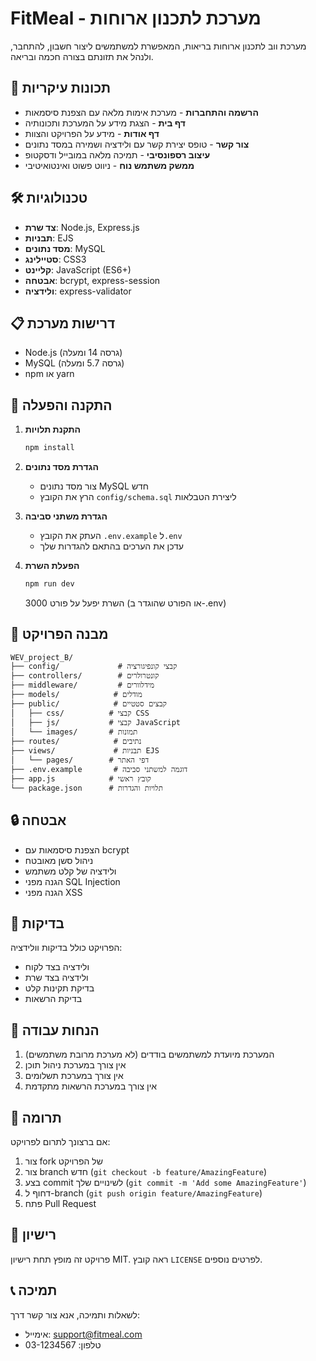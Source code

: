 # FitMeal - מערכת לתכנון ארוחות

מערכת ווב לתכנון ארוחות בריאות, המאפשרת למשתמשים ליצור חשבון, להתחבר, ולנהל את תזונתם בצורה חכמה ובריאה.

## 🚀 תכונות עיקריות

- **הרשמה והתחברות** - מערכת אימות מלאה עם הצפנת סיסמאות
- **דף בית** - הצגת מידע על המערכת ותכונותיה
- **דף אודות** - מידע על הפרויקט והצוות
- **צור קשר** - טופס יצירת קשר עם ולידציה ושמירה במסד נתונים
- **עיצוב רספונסיבי** - תמיכה מלאה במובייל ודסקטופ
- **ממשק משתמש נוח** - ניווט פשוט ואינטואיטיבי

## 🛠️ טכנולוגיות

- **צד שרת**: Node.js, Express.js
- **תבניות**: EJS
- **מסד נתונים**: MySQL
- **סטיילינג**: CSS3
- **קליינט**: JavaScript (ES6+)
- **אבטחה**: bcrypt, express-session
- **ולידציה**: express-validator

## 📋 דרישות מערכת

- Node.js (גרסה 14 ומעלה)
- MySQL (גרסה 5.7 ומעלה)
- npm או yarn

## 🚀 התקנה והפעלה

1. **התקנת תלויות**
   ```bash
   npm install
   ```

2. **הגדרת מסד נתונים**
   - צור מסד נתונים MySQL חדש
   - הרץ את הקובץ `config/schema.sql` ליצירת הטבלאות

3. **הגדרת משתני סביבה**
   - העתק את הקובץ `.env.example` ל`.env`
   - עדכן את הערכים בהתאם להגדרות שלך

4. **הפעלת השרת**
   ```bash
   npm run dev
   ```
   השרת יפעל על פורט 3000 (או הפורט שהוגדר ב-.env)

## 📁 מבנה הפרויקט

```
WEV_project_B/
├── config/             # קבצי קונפיגורציה
├── controllers/        # קונטרולרים
├── middleware/         # מידלוורים
├── models/            # מודלים
├── public/            # קבצים סטטיים
│   ├── css/          # קבצי CSS
│   ├── js/           # קבצי JavaScript
│   └── images/       # תמונות
├── routes/            # נתיבים
├── views/             # תבניות EJS
│   └── pages/        # דפי האתר
├── .env.example       # דוגמה למשתני סביבה
├── app.js            # קובץ ראשי
└── package.json      # תלויות והגדרות
```

## 🔒 אבטחה

- הצפנת סיסמאות עם bcrypt
- ניהול סשן מאובטח
- ולידציה של קלט משתמש
- הגנה מפני SQL Injection
- הגנה מפני XSS

## 🧪 בדיקות

הפרויקט כולל בדיקות וולידציה:
- ולידציה בצד לקוח
- ולידציה בצד שרת
- בדיקת תקינות קלט
- בדיקת הרשאות

## 📝 הנחות עבודה

1. המערכת מיועדת למשתמשים בודדים (לא מערכת מרובת משתמשים)
2. אין צורך במערכת ניהול תוכן
3. אין צורך במערכת תשלומים
4. אין צורך במערכת הרשאות מתקדמת

## 👥 תרומה

אם ברצונך לתרום לפרויקט:
1. צור fork של הפרויקט
2. צור branch חדש (`git checkout -b feature/AmazingFeature`)
3. בצע commit לשינויים שלך (`git commit -m 'Add some AmazingFeature'`)
4. דחוף ל-branch (`git push origin feature/AmazingFeature`)
5. פתח Pull Request

## 📄 רישיון

פרויקט זה מופץ תחת רישיון MIT. ראה קובץ `LICENSE` לפרטים נוספים.

## 📞 תמיכה

לשאלות ותמיכה, אנא צור קשר דרך:
- אימייל: support@fitmeal.com
- טלפון: 03-1234567 